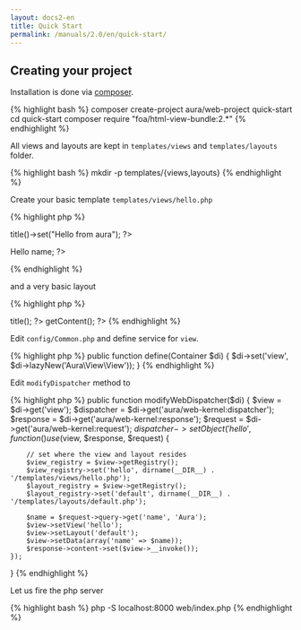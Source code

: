 ```yaml
---
layout: docs2-en
title: Quick Start
permalink: /manuals/2.0/en/quick-start/
---
```


## Creating your project

Installation is done via [composer](http://getcomposer.org).


{% highlight bash %}
composer create-project aura/web-project quick-start
cd quick-start
composer require "foa/html-view-bundle:2.*"
{% endhighlight %}

All views and layouts are kept in `templates/views` and `templates/layouts` folder.

{% highlight bash %}
mkdir -p templates/{views,layouts}
{% endhighlight %}

Create your basic template `templates/views/hello.php`

{% highlight php %}
<?php // templates/views/hello.php ?>
<?php $this->title()->set("Hello from aura"); ?>
<p>Hello <?= $this->name; ?></p>
{% endhighlight %}

and a very basic layout

{% highlight php %}
<?php // templates/layouts/default.php ?>
<!DOCTYPE html>
<html xmlns="http://www.w3.org/1999/xhtml" xml:lang="en" lang="en-us">
  <head>
    <?php echo $this->title(); ?>
  </head>
  <body>
    <?php echo $this->getContent(); ?>
  </body>
</html>
{% endhighlight %}

Edit `config/Common.php` and define service for `view`.

{% highlight php %}
public function define(Container $di)
{
    $di->set('view', $di->lazyNew('Aura\View\View'));
}
{% endhighlight %}

Edit `modifyDispatcher` method to

{% highlight php %}
public function modifyWebDispatcher($di)
{
    $view = $di->get('view');
    $dispatcher = $di->get('aura/web-kernel:dispatcher');
    $response = $di->get('aura/web-kernel:response');
    $request = $di->get('aura/web-kernel:request');
    $dispatcher->setObject('hello', function () use ($view, $response, $request) {

        // set where the view and layout resides
        $view_registry = $view->getRegistry();
        $view_registry->set('hello', dirname(__DIR__) . '/templates/views/hello.php');
        $layout_registry = $view->getRegistry();
        $layout_registry->set('default', dirname(__DIR__) . '/templates/layouts/default.php');

        $name = $request->query->get('name', 'Aura');
        $view->setView('hello');
        $view->setLayout('default');
        $view->setData(array('name' => $name));
        $response->content->set($view->__invoke());
    });
}
{% endhighlight %}

Let us fire the php server

{% highlight bash %}
php -S localhost:8000 web/index.php
{% endhighlight %}
